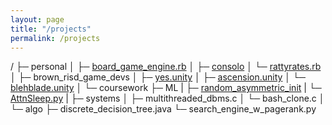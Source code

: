 ```yaml
---
layout: page
title: "/projects"
permalink: /projects
---
```

/
├─ personal
│  ├─ [board_game_engine.rb](https://rubygems.org/gems/boardgame_engine)
│  ├─ [consolo](https://github.com/Forthoney/consolo)
│  └─ [rattyrates.rb](https://rattyrates.herokuapp.com/) 
│
├─ brown_risd_game_devs
│  ├─ [yes.unity](https://brownrisdgames.itch.io/yes)
│  ├─ [ascension.unity](https://brownrisdgames.itch.io/ascension)
│  └─ [blehblade.unity](https://brownrisdgames.itch.io/blehblade)
│
└─ coursework
    ├─ ML
    |  ├─ [random_asymmetric_init](https://github.com/Forthoney/random-asymmetric-init)
    |  └─ [AttnSleep.py](https://github.com/Forthoney/AttnSleep)
    |
    ├─ systems
    │  ├─ multithreaded_dbms.c
    │  └─ bash_clone.c
    │
    └─ algo
        ├─ discrete_decision_tree.java
        └─ search_engine_w_pagerank.py

